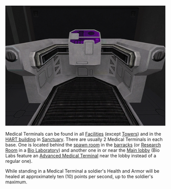 ![](../images/PSScreenShot0281.jpg "PSScreenShot0281.jpg")

Medical Terminals can be found in all [Facilities](../locations/Facilities.md)
(except [Towers](../locations/Towers.md)) and in the
[HART building](../locations/HART_building.md) in
[Sanctuary](../locations/Sanctuary.md). There are usually 2 Medical Terminals in
each base. One is located behind the [spawn room](../locations/Spawn_Room.md) in
the [barracks](../locations/Barracks.md) (or
[Research Room](../locations/Research_Room.md) in a
[Bio Laboratory](../locations/Bio_Laboratory.md)) and another one in or near the
[Main lobby](../locations/Main_lobby.md) (Bio Labs feature an
[Advanced Medical Terminal](Advanced_Medical_Terminal.md) near the lobby instead
of a regular one).

While standing in a Medical Terminal a soldier's Health and Armor will be healed
at approximately ten (10) points per second, up to the soldier's maximum.
